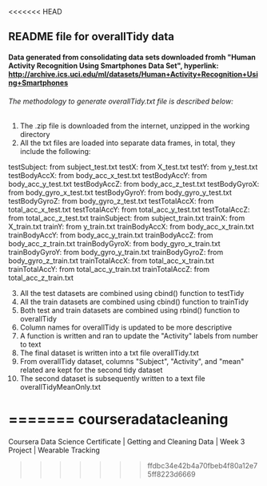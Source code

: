<<<<<<< HEAD
## README file for overallTidy data 

#### Data generated from consolidating data sets downloaded fromh "Human Activity Recognition Using Smartphones Data Set", hyperlink: http://archive.ics.uci.edu/ml/datasets/Human+Activity+Recognition+Using+Smartphones

###### The methodology to generate overallTidy.txt file is described below:

1. The .zip file is downloaded from the internet, unzipped in the working directory
2. All the txt files are loaded into separate data frames, in total, they include the following:

testSubject: from subject_test.txt
testX: from X_test.txt
testY: from y_test.txt
testBodyAccX: from body_acc_x_test.txt
testBodyAccY: from body_acc_y_test.txt
testBodyAccZ: from body_acc_z_test.txt
testBodyGyroX: from body_gyro_x_test.txt
testBodyGyroY: from body_gyro_y_test.txt
testBodyGyroZ: from body_gyro_z_test.txt
testTotalAccX: from total_acc_x_test.txt
testTotalAccY: from total_acc_y_test.txt
testTotalAccZ: from total_acc_z_test.txt
trainSubject: from subject_train.txt
trainX: from X_train.txt
trainY: from y_train.txt
trainBodyAccX: from body_acc_x_train.txt
trainBodyAccY: from body_acc_y_train.txt
trainBodyAccZ: from body_acc_z_train.txt
trainBodyGyroX: from body_gyro_x_train.txt
trainBodyGyroY: from body_gyro_y_train.txt
trainBodyGyroZ: from body_gyro_z_train.txt
trainTotalAccX: from total_acc_x_train.txt
trainTotalAccY: from total_acc_y_train.txt
trainTotalAccZ: from total_acc_z_train.txt

3. All the test datasets are combined using cbind() function to testTidy
4. All the train datasets are combined using cbind() function to trainTidy
5. Both test and train datasets are combined using rbind() function to overallTidy
6. Column names for overallTidy is updated to be more descriptive
7. A function is written and ran to update the "Activity" labels from number to text
8. The final dataset is written into a txt file overallTidy.txt
9. From overallTidy dataset, columns "Subject", "Activity", and "mean" related are kept for the second tidy dataset
10. The second dataset is subsequently written to a text file overallTidyMeanOnly.txt






=======
courseradatacleaning
====================

Coursera Data Science Certificate | Getting and Cleaning Data | Week 3 Project | Wearable Tracking
>>>>>>> ffdbc34e42b4a70fbeb4f80a12e75ff8223d6669
